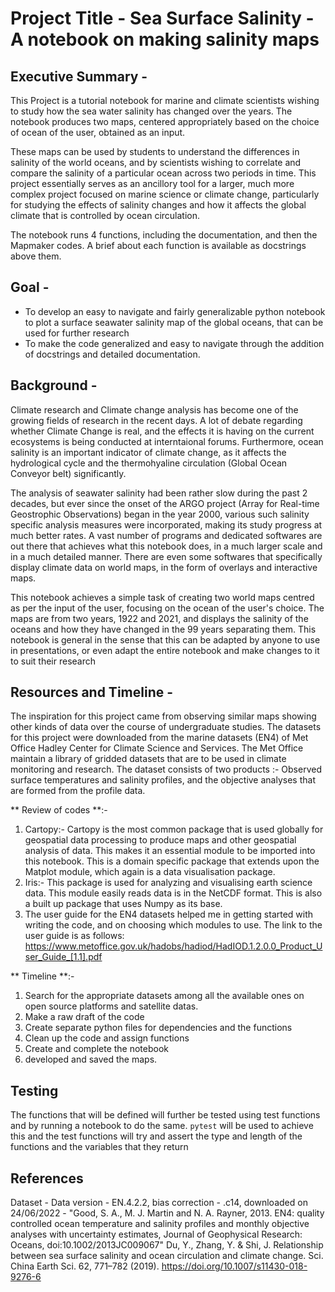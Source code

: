 # Project Title - Sea Surface Salinity - A notebook on making salinity maps

## Executive Summary - 
This Project is a tutorial notebook for marine and climate scientists wishing to study how the sea water salinity has changed over the years. The notebook produces two maps, centered appropriately based on the choice of ocean of the user, obtained as an input.

These maps can be used by students to understand the differences in salinity of the world oceans, and by scientists wishing to correlate and compare the salinity of a particular ocean across two periods in time. This project essentially serves as an ancillory tool for a larger, much more complex project focused on marine science or climate change, particularly for studying the effects of salinity changes and how it affects the global climate that is controlled by ocean circulation.

The notebook runs 4 functions, including the documentation, and then the Mapmaker codes. A brief about each function is available as docstrings above them.


## Goal - 
- To develop an easy to navigate and fairly generalizable python notebook to plot a surface seawater salinity map of the global oceans, that can be used for further research
- To make the code generalized and easy to navigate through the addition of docstrings and detailed documentation.
## Background - 
Climate research and Climate change analysis has become one of the growing fields of research in the recent days. A lot of debate regarding whether Climate Change is real, and the effects it is having on the current ecosystems is being conducted at interntaional forums. Furthermore, ocean salinity is an important indicator of climate change, as it affects the hydrological cycle and the thermohyaline circulation (Global Ocean Conveyor belt) significantly. 

The analysis of seawater salinity had been rather slow during the past 2 decades, but ever since the onset of the ARGO project (Array for Real-time Geostrophic Observations) began in the year 2000, various such salinity specific analysis measures were incorporated, making its study progress at much better rates. A vast number of programs and dedicated softwares are out there that achieves what this notebook does, in a much larger scale and in a much detailed manner. There are even some softwares that specifically display climate data on world maps, in the form of overlays and interactive maps.

This notebook achieves a simple task of creating two world maps centred as per the input of the user, focusing on the ocean of the user's choice. The maps are from two years, 1922 and 2021, and displays the salinity of the oceans and how they have changed in the 99 years separating them. This notebook is general in the sense that this can be adapted by anyone to use in presentations, or even adapt the entire notebook and make changes to it to suit their research

## Resources and Timeline - 
The inspiration for this project came from observing similar maps showing other kinds of data over the course of undergraduate studies. The datasets for this project were downloaded from the marine datasets (EN4) of Met Office Hadley Center for Climate Science and Services. The Met Office maintain a library of gridded datasets that are to be used in climate monitoring and research. The dataset consists of two products :- Observed surface temperatures and salinity profiles, and the objective analyses that are formed from the profile data. 

** Review of codes **:-
1. Cartopy:- Cartopy is the most common package that is used globally for geospatial data processing to produce maps and other geospatial analysis of data. This makes it an essential module to be imported into this notebook. This is a domain specific package that extends upon the Matplot module, which again is a data visualisation package.
2. Iris:- This package is used for analyzing and visualising earth science data. This module easily reads data is in the NetCDF format. This is also a built up package that uses Numpy as its base.
3. The user guide for the EN4 datasets helped me in getting started with writing the code, and on choosing which modules to use. The link to the user guide is as follows: https://www.metoffice.gov.uk/hadobs/hadiod/HadIOD.1.2.0.0_Product_User_Guide_[1.1].pdf

** Timeline **:-
1. Search for the appropriate datasets among all the available ones on open source platforms and satellite datas.
2. Make a raw draft of the code
3. Create separate python files for dependencies and the functions
4. Clean up the code and assign functions
5. Create and complete the notebook
6. developed and saved the maps.

## Testing
The functions that will be defined will further be tested using test functions and by running a notebook to do the same. `pytest` will be used to achieve this and the test functions will try and assert the type and length of the functions and the variables that they return

## References
Dataset - Data version - EN.4.2.2, bias correction - .c14, downloaded on 24/06/2022 - "Good, S. A., M. J. Martin and N. A. Rayner, 2013. EN4: quality controlled ocean temperature and salinity profiles and monthly objective analyses with uncertainty estimates, Journal of Geophysical Research: Oceans, doi:10.1002/2013JC009067"
Du, Y., Zhang, Y. & Shi, J. Relationship between sea surface salinity and ocean circulation and climate change. Sci. China Earth Sci. 62, 771–782 (2019). https://doi.org/10.1007/s11430-018-9276-6


